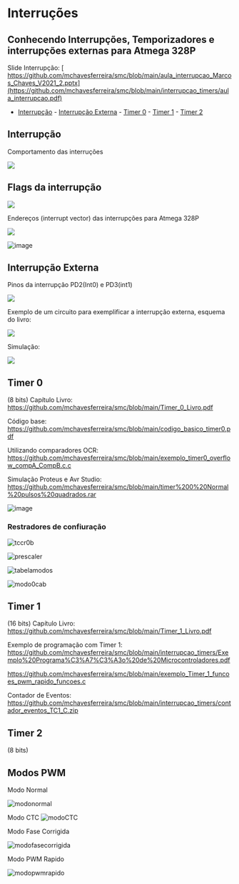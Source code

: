 # Interruções 

## Conhecendo Interrupções, Temporizadores e interrupções externas para Atmega 328P


Slide Interrupção: [ https://github.com/mchavesferreira/smc/blob/main/aula_interrupcao_Marcos_Chaves_V2021_2.pptx](https://github.com/mchavesferreira/smc/blob/main/interrupcao_timers/aula_interrupcao.pdf)

- [Interrupção](#Interrupção)
        - [Interrupção Externa](#Interrupção-Externa)
        - [Timer 0](#Timer-0)
        - [Timer 1](#Timer-1)
        - [Timer 2](#Timer-2)



## Interrupção

Comportamento das interruções

<img src=https://raw.githubusercontent.com/mchavesferreira/mice/main/interrupcao/imagens/comportamento_interrupcao.png>

## Flags da interrupção

<img src=https://github.com/mchavesferreira/mice/blob/main/interrupcao/imagens/quadro_interrupcoes.png>

Endereços (interrupt vector) das interrupções para Atmega 328P

<img src=https://github.com/mchavesferreira/mice/blob/main/interrupcao/imagens/enderecoes_interrupcao.png>

![image](https://github.com/mchavesferreira/smc/assets/63993080/13bf5292-eb12-4f74-bd2c-d15305f316c0)


## Interrupção Externa

Pinos da interrupção PD2(Int0) e PD3(int1)

<img src=https://github.com/mchavesferreira/mice/blob/main/interrupcao/imagens/pinos_interrupcao_int01.png>

Exemplo de um circuito para exemplificar a interrupção externa, esquema do livro:

<img src=https://github.com/mchavesferreira/mice/blob/main/interrupcao/imagens/int0_livro.png>

Simulação:

<a href=https://wokwi.com/projects/359476742621416449><img src=https://raw.githubusercontent.com/mchavesferreira/mice/main/interrupcao/imagens/esquemasimula.png></a>

## Timer 0
(8 bits)
Capítulo Livro: https://github.com/mchavesferreira/smc/blob/main/Timer_0_Livro.pdf

Código base: https://github.com/mchavesferreira/smc/blob/main/codigo_basico_timer0.pdf

Utilizando comparadores OCR:  https://github.com/mchavesferreira/smc/blob/main/exemplo_timer0_overflow_compA_CompB.c.c

Simulação Proteus e Avr Studio:  https://github.com/mchavesferreira/smc/blob/main/timer%200%20Normal%20pulsos%20quadrados.rar

![image](https://github.com/mchavesferreira/smc/assets/63993080/fb163981-45bb-4f8f-93fd-5db121c46d01)

### Restradores de confiuração

![tccr0b](https://github.com/mchavesferreira/smc/assets/63993080/ed84f7c6-b025-4db3-8af1-99b55cd0291c)

![prescaler](https://github.com/mchavesferreira/smc/assets/63993080/5f65b55f-abdd-41ee-b954-58f20d7b0d47)

![tabelamodos](https://github.com/mchavesferreira/smc/assets/63993080/38752d83-09b6-4912-af42-d5ffa4aa8a4d)

![modo0cab](https://github.com/mchavesferreira/smc/assets/63993080/e89889e4-c70d-4715-86ee-db7647a1f6f5)



## Timer 1
(16 bits)
Capítulo Livro:  https://github.com/mchavesferreira/smc/blob/main/Timer_1_Livro.pdf

Exemplo de programação com Timer 1: 
https://github.com/mchavesferreira/smc/blob/main/interrupcao_timers/Exemplo%20Programa%C3%A7%C3%A3o%20de%20Microcontroladores.pdf

https://github.com/mchavesferreira/smc/blob/main/exemplo_Timer_1_funcoes_pwm_rapido_funcoes.c

Contador de Eventos:  https://github.com/mchavesferreira/smc/blob/main/interrupcao_timers/contador_eventos_TC1_C.zip

## Timer 2
(8 bits)


## Modos PWM

Modo Normal

![modonormal](https://github.com/mchavesferreira/smc/assets/63993080/d2244ba8-da0e-4057-9cdf-629743ba23ae)

Modo CTC
![modoCTC](https://github.com/mchavesferreira/smc/assets/63993080/e1d9e035-3905-4009-aa11-afec8ed4d2e6)


Modo Fase Corrigida

![modofasecorrigida](https://github.com/mchavesferreira/smc/assets/63993080/cd23c178-0296-4996-a6b5-9852a468bf89)


Modo PWM Rapido

![modopwmrapido](https://github.com/mchavesferreira/smc/assets/63993080/5c54a05c-1c7d-40cb-89d8-361ba99ca0ec)




